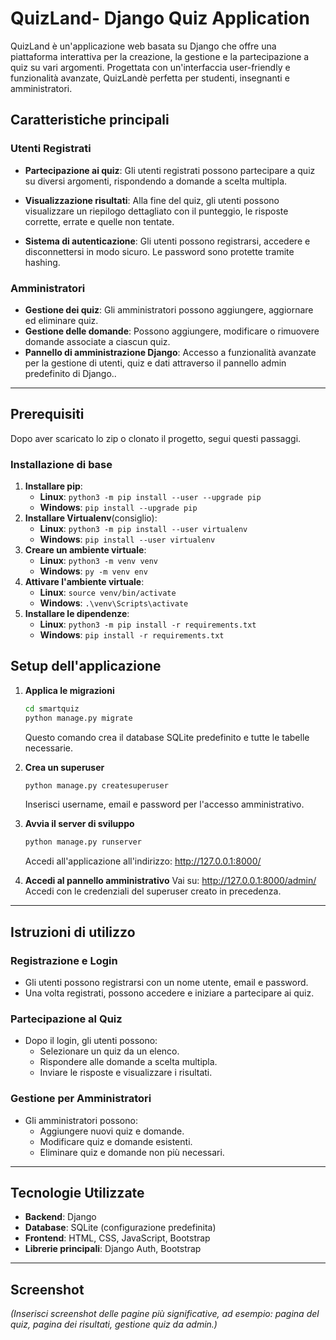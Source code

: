 # **QuizLand- Django Quiz Application**

QuizLand è un'applicazione web basata su Django che offre una piattaforma interattiva per la creazione, la gestione e la partecipazione a quiz su vari argomenti. Progettata con un'interfaccia user-friendly e funzionalità avanzate, QuizLandè perfetta per studenti, insegnanti e amministratori.

## **Caratteristiche principali**

### **Utenti Registrati**

- **Partecipazione ai quiz**:
  Gli utenti registrati possono partecipare a quiz su diversi argomenti, rispondendo a domande a scelta multipla.

- **Visualizzazione risultati**:
  Alla fine del quiz, gli utenti possono visualizzare un riepilogo dettagliato con il punteggio, le risposte corrette, errate e quelle non tentate.

- **Sistema di autenticazione**:
  Gli utenti possono registrarsi, accedere e disconnettersi in modo sicuro. Le password sono protette tramite hashing.

### **Amministratori**

- **Gestione dei quiz**:
  Gli amministratori possono aggiungere, aggiornare ed eliminare quiz.
- **Gestione delle domande**:
  Possono aggiungere, modificare o rimuovere domande associate a ciascun quiz.
- **Pannello di amministrazione Django**:
  Accesso a funzionalità avanzate per la gestione di utenti, quiz e dati attraverso il pannello admin predefinito di Django..

------

## **Prerequisiti**

Dopo aver scaricato lo zip o clonato il progetto, segui questi passaggi.

### **Installazione di base**

1. **Installare pip**:
   - **Linux**: `python3 -m pip install --user --upgrade pip`
   - **Windows**: `pip install --upgrade pip`
2. **Installare Virtualenv**(consiglio):
   - **Linux**: `python3 -m pip install --user virtualenv`
   - **Windows**: `pip install --user virtualenv`
3. **Creare un ambiente virtuale**:
   - **Linux**: `python3 -m venv venv`
   - **Windows**: `py -m venv env`
4. **Attivare l'ambiente virtuale**:
   - **Linux**: `source venv/bin/activate`
   - **Windows**: `.\venv\Scripts\activate`
5. **Installare le dipendenze**:
   - **Linux**: `python3 -m pip install -r requirements.txt`
   - **Windows**: `pip install -r requirements.txt`

## **Setup dell'applicazione**

1. **Applica le migrazioni**

   ```bash
   cd smartquiz
   python manage.py migrate
   ```

   Questo comando crea il database SQLite predefinito e tutte le tabelle necessarie.

2. **Crea un superuser**

   ```bash
   python manage.py createsuperuser
   ```

   Inserisci username, email e password per l'accesso amministrativo.

3. **Avvia il server di sviluppo**

   ```bash
   python manage.py runserver
   ```

   Accedi all'applicazione all'indirizzo: http://127.0.0.1:8000/

4. **Accedi al pannello amministrativo** Vai su: http://127.0.0.1:8000/admin/
   Accedi con le credenziali del superuser creato in precedenza.

------

## **Istruzioni di utilizzo**

### **Registrazione e Login**

- Gli utenti possono registrarsi con un nome utente, email e password.
- Una volta registrati, possono accedere e iniziare a partecipare ai quiz.

### **Partecipazione al Quiz**

- Dopo il login, gli utenti possono:
  - Selezionare un quiz da un elenco.
  - Rispondere alle domande a scelta multipla.
  - Inviare le risposte e visualizzare i risultati.

### **Gestione per Amministratori**

- Gli amministratori possono:
  - Aggiungere nuovi quiz e domande.
  - Modificare quiz e domande esistenti.
  - Eliminare quiz e domande non più necessari.

------

## **Tecnologie Utilizzate**

- **Backend**: Django
- **Database**: SQLite (configurazione predefinita)
- **Frontend**: HTML, CSS, JavaScript, Bootstrap
- **Librerie principali**: Django Auth, Bootstrap

---

## **Screenshot**

*(Inserisci screenshot delle pagine più significative, ad esempio: pagina del quiz, pagina dei risultati, gestione quiz da admin.)*
